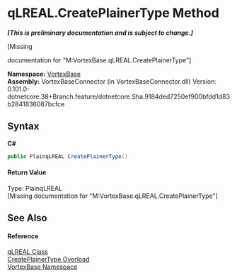 # qLREAL.CreatePlainerType Method 
 _**\[This is preliminary documentation and is subject to change.\]**_

\[Missing <summary> documentation for "M:VortexBase.qLREAL.CreatePlainerType"\]

**Namespace:**&nbsp;<a href="N_VortexBase.md">VortexBase</a><br />**Assembly:**&nbsp;VortexBaseConnector (in VortexBaseConnector.dll) Version: 0.101.0-dotnetcore.38+Branch.feature/dotnetcore.Sha.9184ded7250ef900bfdd1d83b2841836087bcfce

## Syntax

**C#**<br />
``` C#
public PlainqLREAL CreatePlainerType()
```


#### Return Value
Type: PlainqLREAL<br />\[Missing <returns> documentation for "M:VortexBase.qLREAL.CreatePlainerType"\]

## See Also


#### Reference
<a href="T_VortexBase_qLREAL.md">qLREAL Class</a><br /><a href="Overload_VortexBase_qLREAL_CreatePlainerType.md">CreatePlainerType Overload</a><br /><a href="N_VortexBase.md">VortexBase Namespace</a><br />